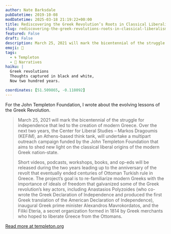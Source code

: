 ```yaml
---
author: Nate Barksdale
pubDatetime: 2019-10-08
modDatetime: 2025-03-18 21:19:22+00:00
title: Rediscovering the Greek Revolution’s Roots in Classical Liberalism
slug: rediscovering-the-greek-revolutions-roots-in-classical-liberalism-2
featured: False
draft: False
description: March 25, 2021 will mark the bicentennial of the struggle for independence that led to the creation of modern Greece.
emoji: 📝
tags:
  - 🌀 Templeton
  - 💬 Narratives
haiku: |
  Greek revolutions
  Thoughts captured in black and white,
  Now two hundred years.

coordinates: [51.509865, -0.118092]
---
```


For the John Templeton Foundation, I wrote about the evolving lessons of the Greek Revolution.

> March 25, 2021 will mark the bicentennial of the struggle for independence that led to the creation of modern Greece. Over the next two years, the Center for Liberal Studies – Markos Dragoumis (KEFiM), an Athens-based think tank, will undertake a multipart outreach campaign funded by the John Templeton Foundation that aims to shed new light on the classical liberal origins of the modern Greek nation-state.
>
> Short videos, podcasts, workshops, books, and op-eds will be released during the two years leading up to the anniversary of the revolt that eventually ended centuries of Ottoman Turkish rule in Greece. The project’s goal is to re-familiarize modern Greeks with the importance of ideals of freedom that galvanized some of the Greek revolution’s key actors, including Anastasios Polyzoides (who co-wrote the Greek Declaration of Independence and produced the first Greek translation of the American Declaration of Independence), inaugural Greek prime minister Alexandros Mavrokordatos, and the Filiki Eteria, a secret organization formed in 1814 by Greek merchants who hoped to liberate Greece from the Ottomans.

[Read more at templeton.org](https://www.templeton.org/news/rediscovering-the-greek-revolutions-roots-in-classical-liberalism)

